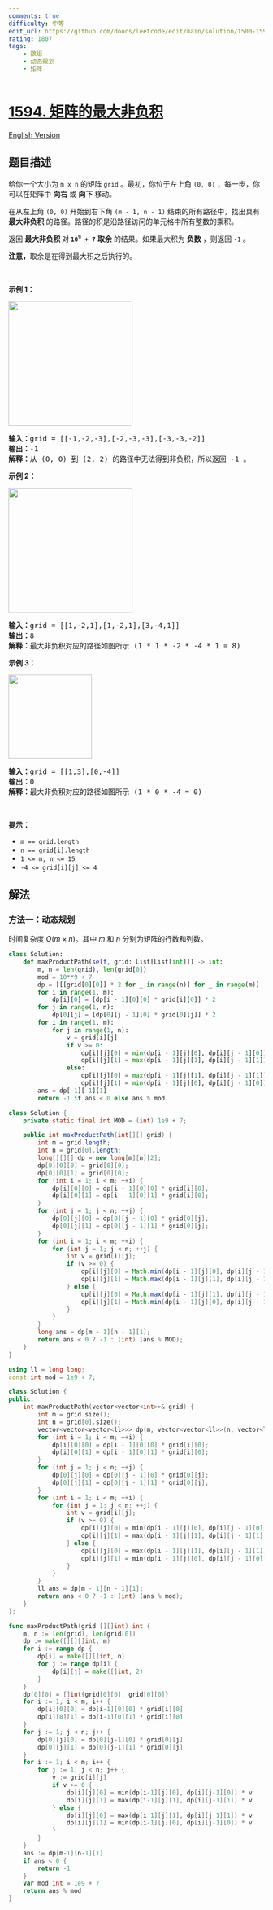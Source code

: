 ```yaml
---
comments: true
difficulty: 中等
edit_url: https://github.com/doocs/leetcode/edit/main/solution/1500-1599/1594.Maximum%20Non%20Negative%20Product%20in%20a%20Matrix/README.md
rating: 1807
tags:
    - 数组
    - 动态规划
    - 矩阵
---
```


# [1594. 矩阵的最大非负积](https://leetcode.cn/problems/maximum-non-negative-product-in-a-matrix)

[English Version](/solution/1500-1599/1594.Maximum%20Non%20Negative%20Product%20in%20a%20Matrix/README_EN.md)

## 题目描述

<!-- 这里写题目描述 -->

<p>给你一个大小为 <code>m x n</code> 的矩阵 <code>grid</code> 。最初，你位于左上角 <code>(0, 0)</code> ，每一步，你可以在矩阵中 <strong>向右</strong> 或 <strong>向下</strong> 移动。</p>

<p>在从左上角 <code>(0, 0)</code> 开始到右下角 <code>(m - 1, n - 1)</code> 结束的所有路径中，找出具有 <strong>最大非负积</strong> 的路径。路径的积是沿路径访问的单元格中所有整数的乘积。</p>

<p>返回 <strong>最大非负积 </strong>对<strong><em> </em><code>10<sup>9</sup>&nbsp;+ 7</code></strong> <strong>取余</strong> 的结果。如果最大积为 <strong>负数</strong> ，则返回<em> </em><code>-1</code> 。</p>

<p><strong>注意，</strong>取余是在得到最大积之后执行的。</p>

<p>&nbsp;</p>

<p><strong>示例 1：</strong></p>
<img alt="" src="https://fastly.jsdelivr.net/gh/doocs/leetcode@main/solution/1500-1599/1594.Maximum%20Non%20Negative%20Product%20in%20a%20Matrix/images/product1.jpg" style="width: 244px; height: 245px;" />
<pre>
<strong>输入：</strong>grid = [[-1,-2,-3],[-2,-3,-3],[-3,-3,-2]]
<strong>输出：</strong>-1
<strong>解释：</strong>从 (0, 0) 到 (2, 2) 的路径中无法得到非负积，所以返回 -1 。</pre>

<p><strong>示例 2：</strong></p>
<img alt="" src="https://fastly.jsdelivr.net/gh/doocs/leetcode@main/solution/1500-1599/1594.Maximum%20Non%20Negative%20Product%20in%20a%20Matrix/images/product2.jpg" style="width: 244px; height: 245px;" />
<pre>
<strong>输入：</strong>grid = [[1,-2,1],[1,-2,1],[3,-4,1]]
<strong>输出：</strong>8
<strong>解释：</strong>最大非负积对应的路径如图所示 (1 * 1 * -2 * -4 * 1 = 8)
</pre>

<p><strong>示例 3：</strong></p>
<img alt="" src="https://fastly.jsdelivr.net/gh/doocs/leetcode@main/solution/1500-1599/1594.Maximum%20Non%20Negative%20Product%20in%20a%20Matrix/images/product3.jpg" style="width: 164px; height: 165px;" />
<pre>
<strong>输入：</strong>grid = [[1,3],[0,-4]]
<strong>输出：</strong>0
<strong>解释：</strong>最大非负积对应的路径如图所示 (1 * 0 * -4 = 0)
</pre>

<p>&nbsp;</p>

<p><strong>提示：</strong></p>

<ul>
	<li><code>m == grid.length</code></li>
	<li><code>n == grid[i].length</code></li>
	<li><code>1 &lt;= m, n &lt;= 15</code></li>
	<li><code>-4 &lt;= grid[i][j] &lt;= 4</code></li>
</ul>

## 解法

### 方法一：动态规划

时间复杂度 $O(m\times n)$。其中 $m$ 和 $n$ 分别为矩阵的行数和列数。

<!-- tabs:start -->

```python
class Solution:
    def maxProductPath(self, grid: List[List[int]]) -> int:
        m, n = len(grid), len(grid[0])
        mod = 10**9 + 7
        dp = [[[grid[0][0]] * 2 for _ in range(n)] for _ in range(m)]
        for i in range(1, m):
            dp[i][0] = [dp[i - 1][0][0] * grid[i][0]] * 2
        for j in range(1, n):
            dp[0][j] = [dp[0][j - 1][0] * grid[0][j]] * 2
        for i in range(1, m):
            for j in range(1, n):
                v = grid[i][j]
                if v >= 0:
                    dp[i][j][0] = min(dp[i - 1][j][0], dp[i][j - 1][0]) * v
                    dp[i][j][1] = max(dp[i - 1][j][1], dp[i][j - 1][1]) * v
                else:
                    dp[i][j][0] = max(dp[i - 1][j][1], dp[i][j - 1][1]) * v
                    dp[i][j][1] = min(dp[i - 1][j][0], dp[i][j - 1][0]) * v
        ans = dp[-1][-1][1]
        return -1 if ans < 0 else ans % mod
```

```java
class Solution {
    private static final int MOD = (int) 1e9 + 7;

    public int maxProductPath(int[][] grid) {
        int m = grid.length;
        int n = grid[0].length;
        long[][][] dp = new long[m][n][2];
        dp[0][0][0] = grid[0][0];
        dp[0][0][1] = grid[0][0];
        for (int i = 1; i < m; ++i) {
            dp[i][0][0] = dp[i - 1][0][0] * grid[i][0];
            dp[i][0][1] = dp[i - 1][0][1] * grid[i][0];
        }
        for (int j = 1; j < n; ++j) {
            dp[0][j][0] = dp[0][j - 1][0] * grid[0][j];
            dp[0][j][1] = dp[0][j - 1][1] * grid[0][j];
        }
        for (int i = 1; i < m; ++i) {
            for (int j = 1; j < n; ++j) {
                int v = grid[i][j];
                if (v >= 0) {
                    dp[i][j][0] = Math.min(dp[i - 1][j][0], dp[i][j - 1][0]) * v;
                    dp[i][j][1] = Math.max(dp[i - 1][j][1], dp[i][j - 1][1]) * v;
                } else {
                    dp[i][j][0] = Math.max(dp[i - 1][j][1], dp[i][j - 1][1]) * v;
                    dp[i][j][1] = Math.min(dp[i - 1][j][0], dp[i][j - 1][0]) * v;
                }
            }
        }
        long ans = dp[m - 1][n - 1][1];
        return ans < 0 ? -1 : (int) (ans % MOD);
    }
}
```

```cpp
using ll = long long;
const int mod = 1e9 + 7;

class Solution {
public:
    int maxProductPath(vector<vector<int>>& grid) {
        int m = grid.size();
        int n = grid[0].size();
        vector<vector<vector<ll>>> dp(m, vector<vector<ll>>(n, vector<ll>(2, grid[0][0])));
        for (int i = 1; i < m; ++i) {
            dp[i][0][0] = dp[i - 1][0][0] * grid[i][0];
            dp[i][0][1] = dp[i - 1][0][1] * grid[i][0];
        }
        for (int j = 1; j < n; ++j) {
            dp[0][j][0] = dp[0][j - 1][0] * grid[0][j];
            dp[0][j][1] = dp[0][j - 1][1] * grid[0][j];
        }
        for (int i = 1; i < m; ++i) {
            for (int j = 1; j < n; ++j) {
                int v = grid[i][j];
                if (v >= 0) {
                    dp[i][j][0] = min(dp[i - 1][j][0], dp[i][j - 1][0]) * v;
                    dp[i][j][1] = max(dp[i - 1][j][1], dp[i][j - 1][1]) * v;
                } else {
                    dp[i][j][0] = max(dp[i - 1][j][1], dp[i][j - 1][1]) * v;
                    dp[i][j][1] = min(dp[i - 1][j][0], dp[i][j - 1][0]) * v;
                }
            }
        }
        ll ans = dp[m - 1][n - 1][1];
        return ans < 0 ? -1 : (int) (ans % mod);
    }
};
```

```go
func maxProductPath(grid [][]int) int {
	m, n := len(grid), len(grid[0])
	dp := make([][][]int, m)
	for i := range dp {
		dp[i] = make([][]int, n)
		for j := range dp[i] {
			dp[i][j] = make([]int, 2)
		}
	}
	dp[0][0] = []int{grid[0][0], grid[0][0]}
	for i := 1; i < m; i++ {
		dp[i][0][0] = dp[i-1][0][0] * grid[i][0]
		dp[i][0][1] = dp[i-1][0][1] * grid[i][0]
	}
	for j := 1; j < n; j++ {
		dp[0][j][0] = dp[0][j-1][0] * grid[0][j]
		dp[0][j][1] = dp[0][j-1][1] * grid[0][j]
	}
	for i := 1; i < m; i++ {
		for j := 1; j < n; j++ {
			v := grid[i][j]
			if v >= 0 {
				dp[i][j][0] = min(dp[i-1][j][0], dp[i][j-1][0]) * v
				dp[i][j][1] = max(dp[i-1][j][1], dp[i][j-1][1]) * v
			} else {
				dp[i][j][0] = max(dp[i-1][j][1], dp[i][j-1][1]) * v
				dp[i][j][1] = min(dp[i-1][j][0], dp[i][j-1][0]) * v
			}
		}
	}
	ans := dp[m-1][n-1][1]
	if ans < 0 {
		return -1
	}
	var mod int = 1e9 + 7
	return ans % mod
}
```

<!-- tabs:end -->

<!-- end -->
